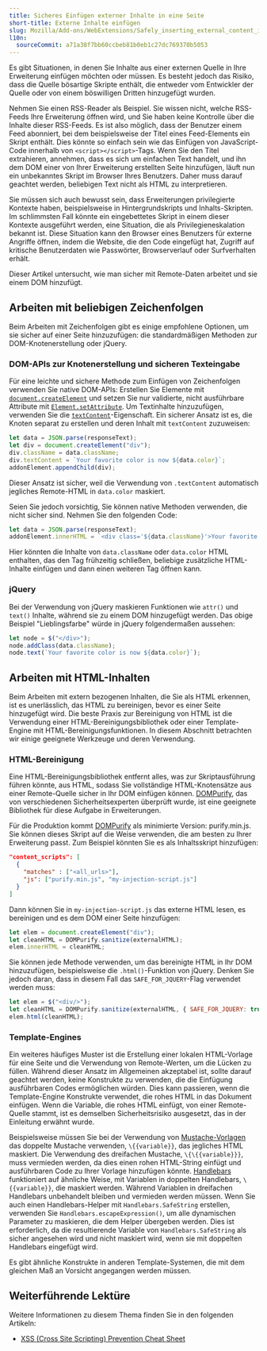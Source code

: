 ```yaml
---
title: Sicheres Einfügen externer Inhalte in eine Seite
short-title: Externe Inhalte einfügen
slug: Mozilla/Add-ons/WebExtensions/Safely_inserting_external_content_into_a_page
l10n:
  sourceCommit: a71a38f7bb60ccbeb81b0eb1c27dc769370b5053
---
```


Es gibt Situationen, in denen Sie Inhalte aus einer externen Quelle in Ihre Erweiterung einfügen möchten oder müssen. Es besteht jedoch das Risiko, dass die Quelle bösartige Skripte enthält, die entweder vom Entwickler der Quelle oder von einem böswilligen Dritten hinzugefügt wurden.

Nehmen Sie einen RSS-Reader als Beispiel. Sie wissen nicht, welche RSS-Feeds Ihre Erweiterung öffnen wird, und Sie haben keine Kontrolle über die Inhalte dieser RSS-Feeds. Es ist also möglich, dass der Benutzer einem Feed abonniert, bei dem beispielsweise der Titel eines Feed-Elements ein Skript enthält. Dies könnte so einfach sein wie das Einfügen von JavaScript-Code innerhalb von `<script></script>`-Tags. Wenn Sie den Titel extrahieren, annehmen, dass es sich um einfachen Text handelt, und ihn dem DOM einer von Ihrer Erweiterung erstellten Seite hinzufügen, läuft nun ein unbekanntes Skript im Browser Ihres Benutzers. Daher muss darauf geachtet werden, beliebigen Text nicht als HTML zu interpretieren.

Sie müssen sich auch bewusst sein, dass Erweiterungen privilegierte Kontexte haben, beispielsweise in Hintergrundskripts und Inhalts-Skripten. Im schlimmsten Fall könnte ein eingebettetes Skript in einem dieser Kontexte ausgeführt werden, eine Situation, die als Privilegieneskalation bekannt ist. Diese Situation kann den Browser eines Benutzers für externe Angriffe öffnen, indem die Website, die den Code eingefügt hat, Zugriff auf kritische Benutzerdaten wie Passwörter, Browserverlauf oder Surfverhalten erhält.

Dieser Artikel untersucht, wie man sicher mit Remote-Daten arbeitet und sie einem DOM hinzufügt.

## Arbeiten mit beliebigen Zeichenfolgen

Beim Arbeiten mit Zeichenfolgen gibt es einige empfohlene Optionen, um sie sicher auf einer Seite hinzuzufügen: die standardmäßigen Methoden zur DOM-Knotenerstellung oder jQuery.

### DOM-APIs zur Knotenerstellung und sicheren Texteingabe

Für eine leichte und sichere Methode zum Einfügen von Zeichenfolgen verwenden Sie native DOM-APIs: Erstellen Sie Elemente mit [`document.createElement`](/de/docs/Web/API/Document/createElement) und setzen Sie nur validierte, nicht ausführbare Attribute mit [`Element.setAttribute`](/de/docs/Web/API/Element/setAttribute). Um Textinhalte hinzuzufügen, verwenden Sie die [`textContent`](/de/docs/Web/API/Node/textContent)-Eigenschaft. Ein sicherer Ansatz ist es, die Knoten separat zu erstellen und deren Inhalt mit `textContent` zuzuweisen:

```js example-good
let data = JSON.parse(responseText);
let div = document.createElement("div");
div.className = data.className;
div.textContent = `Your favorite color is now ${data.color}`;
addonElement.appendChild(div);
```

Dieser Ansatz ist sicher, weil die Verwendung von `.textContent` automatisch jegliches Remote-HTML in `data.color` maskiert.

Seien Sie jedoch vorsichtig, Sie können native Methoden verwenden, die nicht sicher sind. Nehmen Sie den folgenden Code:

```js example-bad
let data = JSON.parse(responseText);
addonElement.innerHTML = `<div class='${data.className}'>Your favorite color is now ${data.color}</div>`;
```

Hier könnten die Inhalte von `data.className` oder `data.color` HTML enthalten, das den Tag frühzeitig schließen, beliebige zusätzliche HTML-Inhalte einfügen und dann einen weiteren Tag öffnen kann.

### jQuery

Bei der Verwendung von jQuery maskieren Funktionen wie `attr()` und `text()` Inhalte, während sie zu einem DOM hinzugefügt werden. Das obige Beispiel "Lieblingsfarbe" würde in jQuery folgendermaßen aussehen:

```js example-good
let node = $("</div>");
node.addClass(data.className);
node.text(`Your favorite color is now ${data.color}`);
```

## Arbeiten mit HTML-Inhalten

Beim Arbeiten mit extern bezogenen Inhalten, die Sie als HTML erkennen, ist es unerlässlich, das HTML zu bereinigen, bevor es einer Seite hinzugefügt wird. Die beste Praxis zur Bereinigung von HTML ist die Verwendung einer HTML-Bereinigungsbibliothek oder einer Template-Engine mit HTML-Bereinigungsfunktionen. In diesem Abschnitt betrachten wir einige geeignete Werkzeuge und deren Verwendung.

### HTML-Bereinigung

Eine HTML-Bereinigungsbibliothek entfernt alles, was zur Skriptausführung führen könnte, aus HTML, sodass Sie vollständige HTML-Knotensätze aus einer Remote-Quelle sicher in Ihr DOM einfügen können. [DOMPurify](https://github.com/cure53/DOMPurify), das von verschiedenen Sicherheitsexperten überprüft wurde, ist eine geeignete Bibliothek für diese Aufgabe in Erweiterungen.

Für die Produktion kommt [DOMPurify](https://github.com/cure53/DOMPurify) als minimierte Version: purify.min.js. Sie können dieses Skript auf die Weise verwenden, die am besten zu Ihrer Erweiterung passt. Zum Beispiel könnten Sie es als Inhaltsskript hinzufügen:

```json
"content_scripts": [
  {
    "matches" : ["<all_urls>"],
    "js": ["purify.min.js", "my-injection-script.js"]
  }
]
```

Dann können Sie in `my-injection-script.js` das externe HTML lesen, es bereinigen und es dem DOM einer Seite hinzufügen:

```js
let elem = document.createElement("div");
let cleanHTML = DOMPurify.sanitize(externalHTML);
elem.innerHTML = cleanHTML;
```

Sie können jede Methode verwenden, um das bereinigte HTML in Ihr DOM hinzuzufügen, beispielsweise die `.html()`-Funktion von jQuery. Denken Sie jedoch daran, dass in diesem Fall das `SAFE_FOR_JQUERY`-Flag verwendet werden muss:

```js
let elem = $("<div/>");
let cleanHTML = DOMPurify.sanitize(externalHTML, { SAFE_FOR_JQUERY: true });
elem.html(cleanHTML);
```

### Template-Engines

Ein weiteres häufiges Muster ist die Erstellung einer lokalen HTML-Vorlage für eine Seite und die Verwendung von Remote-Werten, um die Lücken zu füllen. Während dieser Ansatz im Allgemeinen akzeptabel ist, sollte darauf geachtet werden, keine Konstrukte zu verwenden, die die Einfügung ausführbaren Codes ermöglichen würden. Dies kann passieren, wenn die Template-Engine Konstrukte verwendet, die rohes HTML in das Dokument einfügen. Wenn die Variable, die rohes HTML einfügt, von einer Remote-Quelle stammt, ist es demselben Sicherheitsrisiko ausgesetzt, das in der Einleitung erwähnt wurde.

Beispielsweise müssen Sie bei der Verwendung von [Mustache-Vorlagen](https://mustache.github.io/) das doppelte Mustache verwenden, `\{{variable}}`, das jegliches HTML maskiert. Die Verwendung des dreifachen Mustache, `\{\{{variable}}}`, muss vermieden werden, da dies einen rohen HTML-String einfügt und ausführbaren Code zu Ihrer Vorlage hinzufügen könnte. [Handlebars](https://handlebarsjs.com/) funktioniert auf ähnliche Weise, mit Variablen in doppelten Handlebars, `\{{variable}}`, die maskiert werden. Während Variablen in dreifachen Handlebars unbehandelt bleiben und vermieden werden müssen. Wenn Sie auch einen Handlebars-Helper mit `Handlebars.SafeString` erstellen, verwenden Sie `Handlebars.escapeExpression()`, um alle dynamischen Parameter zu maskieren, die dem Helper übergeben werden. Dies ist erforderlich, da die resultierende Variable von `Handlebars.SafeString` als sicher angesehen wird und nicht maskiert wird, wenn sie mit doppelten Handlebars eingefügt wird.

Es gibt ähnliche Konstrukte in anderen Template-Systemen, die mit dem gleichen Maß an Vorsicht angegangen werden müssen.

## Weiterführende Lektüre

Weitere Informationen zu diesem Thema finden Sie in den folgenden Artikeln:

- [XSS (Cross Site Scripting) Prevention Cheat Sheet](https://owasp.org/www-community/xss-filter-evasion-cheatsheet)
